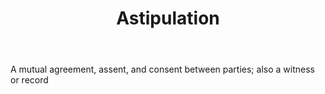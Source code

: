 ---
title: Astipulation
letter: A
permalink: "/definitions/bld-astipulation.html"
body: A mutual agreement, assent, and consent between parties; also a witness or record
published_at: '2018-07-07'
source: Black's Law Dictionary 2nd Ed (1910)
layout: post
---